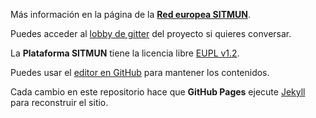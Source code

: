 Más información en la página de la **[Red europea SITMUN](http://sitmun.org/)**.

Puedes acceder al [lobby de gitter](https://gitter.im/Sitmun/Lobby) del proyecto si quieres conversar. 

La **Plataforma SITMUN** tiene la licencia libre [EUPL v1.2](http://data.europa.eu/eli/dec_impl/2017/863/oj).

Puedes usar el [editor en GitHub](https://github.com/sitmun/sitmun.github.io/edit/master/index.md) para mantener los contenidos.

Cada cambio en este repositorio hace que **GitHub Pages** ejecute [Jekyll](https://jekyllrb.com/) para reconstruir el sitio.
